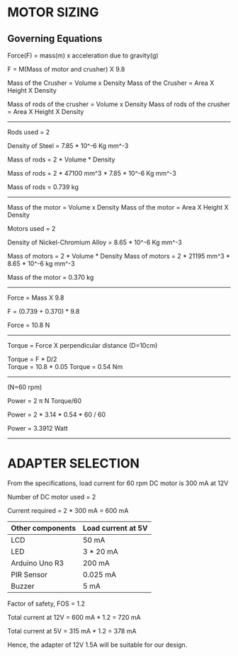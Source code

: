 # MOTOR SIZING
## Governing Equations
Force(F) = mass(m) x acceleration due to gravity(g)

F = M(Mass of motor and crusher) X 9.8

Mass of the Crusher = Volume x Density
Mass of the Crusher = Area X Height X Density





Mass of rods of the crusher = Volume x Density
Mass of rods of the crusher = Area X Height X Density
***
Rods used = 2

Density of Steel = 7.85 * 10^-6 Kg mm^-3

Mass of rods = 2 * Volume * Density

Mass of rods = 2 * 47100 mm^3 * 7.85 * 10^-6 Kg mm^-3

Mass of rods = 0.739 kg
***
Mass of the motor = Volume x Density
Mass of the motor = Area X Height X Density

Motors used = 2

Density of Nickel-Chromium Alloy = 8.65 * 10^-6 Kg mm^-3

Mass of motors = 2 * Volume * Density
Mass of motors = 2 * 21195 mm^3 * 8.65 * 10^-6 kg mm^-3

Mass of the motor = 0.370 kg
***
Force = Mass X 9.8
    
F = (0.739 + 0.370) * 9.8

Force = 10.8 N
***
Torque = Force X perpendicular distance
(D=10cm)

Torque = F * D/2     
Torque = 10.8 * 0.05
Torque = 0.54 Nm
***
(N=60 rpm)

Power = 2 π N Torque/60

Power = 2 * 3.14 * 0.54 * 60 / 60

Power = 3.3912 Watt

***
# ADAPTER SELECTION

From the specifications, load current for 60 rpm DC motor is 300 mA at 12V

Number of DC motor used = 2

Current required = 2 * 300 mA = 600 mA
  
| Other components | Load current at 5V |
| ---------------- | ------------------ |
| LCD | 50 mA |
| LED | 3 * 20 mA |
| Arduino Uno R3 | 200 mA |
| PIR Sensor | 0.025 mA |
| Buzzer | 5 mA | 

Factor of safety, FOS = 1.2

Total current at 12V = 600 mA * 1.2 = 720 mA

Total current at 5V = 315 mA * 1.2 = 378 mA

Hence, the adapter of 12V 1.5A will be suitable for our design.